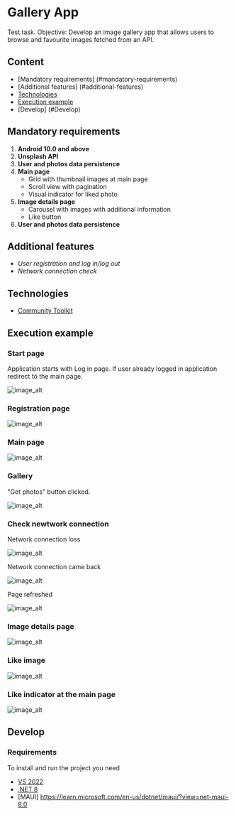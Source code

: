 # Gallery App
Test task. Objective: Develop an image gallery app that allows users to browse and favourite images fetched from an API.

## Content
- [Mandatory requirements] (#mandatory-requirements)
- [Additional features] (#additional-features)
- [Technologies](#technologies)
- [Execution example](#execution-example)
- [Develop] (#Develop)

## Mandatory requirements

1. **Android 10.0 and above**
2. **Unsplash API**
3. **User and photos data persistence**
4. **Main page**
	- Grid with thumbnail images at main page
	- Scroll view with pagination
	- Visual indicator for liked photo
5. **Image details page**
	- Carousel with images with additional information
	- Like button
6. **User and photos data persistence**
	
## Additional features

- *User registration and log in/log out*
- *Network connection check*

## Technologies
- [Community Toolkit](https://learn.microsoft.com/en-us/dotnet/communitytoolkit/maui/)


## Execution example

### Start page

Application starts with Log in page. If user already logged in application redirect to the main page.

![image_alt](https://github.com/AshRaven521/GalleryApp/blob/3711c199a200a809e850eb4b8f5d25e620bdb800/screenshots/log_in_page.jpg)

### Registration page

![image_alt](https://github.com/AshRaven521/GalleryApp/blob/3711c199a200a809e850eb4b8f5d25e620bdb800/screenshots/registration_page.jpg)

### Main page

![image_alt](https://github.com/AshRaven521/GalleryApp/blob/3711c199a200a809e850eb4b8f5d25e620bdb800/screenshots/main_page.jpg)

### Gallery

"Get photos" button clicked.

![image_alt](https://github.com/AshRaven521/GalleryApp/blob/3711c199a200a809e850eb4b8f5d25e620bdb800/screenshots/get-Photos_clicked.jpg)

### Check newtwork connection

Network connection loss

![image_alt](https://github.com/AshRaven521/GalleryApp/blob/67bd472fc55493234ff15e26e272737b878343e6/screenshots/internet_disappear.jpg)

Network connection came back

![image_alt](https://github.com/AshRaven521/GalleryApp/blob/67bd472fc55493234ff15e26e272737b878343e6/screenshots/internet_comeback.jpg)

Page refreshed

![image_alt](https://github.com/AshRaven521/GalleryApp/blob/67bd472fc55493234ff15e26e272737b878343e6/screenshots/page_refreshed.jpg)

### Image details page

![image_alt](https://github.com/AshRaven521/GalleryApp/blob/67bd472fc55493234ff15e26e272737b878343e6/screenshots/image_details_page.jpg)

### Like image

![image_alt](https://github.com/AshRaven521/GalleryApp/blob/67bd472fc55493234ff15e26e272737b878343e6/screenshots/like_image.jpg)

### Like indicator at the main page

![image_alt](https://github.com/AshRaven521/GalleryApp/blob/67bd472fc55493234ff15e26e272737b878343e6/screenshots/like_indicator_main_page.jpg)


## Develop

### Requirements
To install and run the project you need
- [VS 2022](https://visualstudio.microsoft.com/ru/vs/)
- [.NET 8](https://dotnet.microsoft.com/en-us/download/dotnet/8.0)
- [MAUI] https://learn.microsoft.com/en-us/dotnet/maui/?view=net-maui-8.0

 
